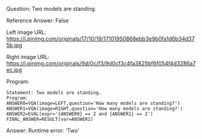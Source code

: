 Question: Two models are standing.

Reference Answer: False

Left image URL: https://i.pinimg.com/originals/17/10/19/17101950868ebb3e9b0fa1d6b34d375b.jpg

Right image URL: https://i.pinimg.com/originals/9d/0c/f3/9d0cf3c4fa3825bf6f054f4d3286a7ec.jpg

Program:

```
Statement: Two models are standing.
Program:
ANSWER0=VQA(image=LEFT,question='How many models are standing?')
ANSWER1=VQA(image=RIGHT,question='How many models are standing?')
ANSWER2=EVAL(expr='{ANSWER0} == 2 and {ANSWER1} == 2')
FINAL_ANSWER=RESULT(var=ANSWER2)
```
Answer: Runtime error: 'Two'


